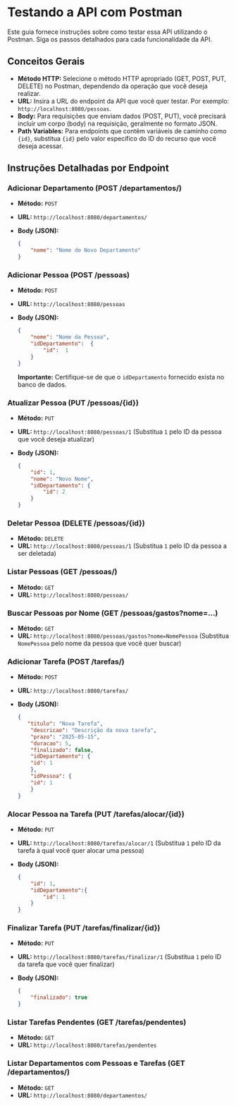 # Testando a API com Postman

Este guia fornece instruções sobre como testar essa API utilizando o Postman. Siga os passos detalhados para cada funcionalidade da API.

## Conceitos Gerais

* **Método HTTP:** Selecione o método HTTP apropriado (GET, POST, PUT, DELETE) no Postman, dependendo da operação que você deseja realizar.
* **URL:** Insira a URL do endpoint da API que você quer testar. Por exemplo: `http://localhost:8080/pessoas`.
* **Body:** Para requisições que enviam dados (POST, PUT), você precisará incluir um corpo (body) na requisição, geralmente no formato JSON.
* **Path Variables:** Para endpoints que contêm variáveis de caminho como `{id}`, substitua `{id}` pelo valor específico do ID do recurso que você deseja acessar.

## Instruções Detalhadas por Endpoint
### Adicionar Departamento (POST /departamentos/)

* **Método:** `POST`
* **URL:** `http://localhost:8080/departamentos/`
* **Body (JSON):**

    ```json
    {
        "nome": "Nome do Novo Departamento"
    }
    ```
### Adicionar Pessoa (POST /pessoas)

* **Método:** `POST`
* **URL:** `http://localhost:8080/pessoas`
* **Body (JSON):**

    ```json
    {
        "nome": "Nome da Pessoa",
        "idDepartamento":  {
            "id":  1
        }
    }
    ```

    **Importante:** Certifique-se de que o `idDepartamento` fornecido exista no banco de dados.

### Atualizar Pessoa (PUT /pessoas/{id})

* **Método:** `PUT`
* **URL:** `http://localhost:8080/pessoas/1` (Substitua `1` pelo ID da pessoa que você deseja atualizar)
* **Body (JSON):**

    ```json
    {
        "id": 1, 
        "nome": "Novo Nome",
        "idDepartamento": {
            "id": 2
        }
    }
    ```

### Deletar Pessoa (DELETE /pessoas/{id})

* **Método:** `DELETE`
* **URL:** `http://localhost:8080/pessoas/1` (Substitua `1` pelo ID da pessoa a ser deletada)

### Listar Pessoas (GET /pessoas/)

* **Método:** `GET`
* **URL:** `http://localhost:8080/pessoas/`

### Buscar Pessoas por Nome (GET /pessoas/gastos?nome=...)

* **Método:** `GET`
* **URL:** `http://localhost:8080/pessoas/gastos?nome=NomePessoa` (Substitua `NomePessoa` pelo nome da pessoa que você quer buscar)

### Adicionar Tarefa (POST /tarefas/)

* **Método:** `POST`
* **URL:** `http://localhost:8080/tarefas/`
* **Body (JSON):**

    ```json
    {
       "titulo": "Nova Tarefa",
        "descricao": "Descrição da nova tarefa",
        "prazo": "2025-05-15",
        "duracao": 5,
        "finalizado": false,
        "idDepartamento": {
        "id": 1
        },
        "idPessoa": {
        "id": 1
        }
    }
    ```

### Alocar Pessoa na Tarefa (PUT /tarefas/alocar/{id})

* **Método:** `PUT`
* **URL:** `http://localhost:8080/tarefas/alocar/1` (Substitua `1` pelo ID da tarefa à qual você quer alocar uma pessoa)
* **Body (JSON):**

    ```json
    {
        "id": 1,
        "idDepartamento":{
            "id": 1
        }
    }
    ```

### Finalizar Tarefa (PUT /tarefas/finalizar/{id})

* **Método:** `PUT`
* **URL:** `http://localhost:8080/tarefas/finalizar/1` (Substitua `1` pelo ID da tarefa que você quer finalizar)
* **Body (JSON):**

    ```json
    {
        "finalizado": true
    }
    ```

### Listar Tarefas Pendentes (GET /tarefas/pendentes)

* **Método:** `GET`
* **URL:** `http://localhost:8080/tarefas/pendentes`

### Listar Departamentos com Pessoas e Tarefas (GET /departamentos/)

* **Método:** `GET`
* **URL:** `http://localhost:8080/departamentos/`
